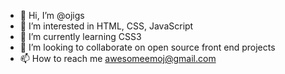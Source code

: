 - 👋 Hi, I’m @ojigs
- 👀 I’m interested in HTML, CSS, JavaScript
- 🌱 I’m currently learning CSS3
- 💞️ I’m looking to collaborate on open source front end projects
- 📫 How to reach me awesomeemoj@gmail.com

<!---
ojigs/ojigs is a ✨ special ✨ repository because its `README.md` (this file) appears on your GitHub profile.
You can click the Preview link to take a look at your changes.
--->
